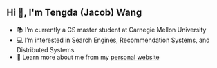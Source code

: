 ## Hi 👋, I'm Tengda (Jacob) Wang

- 📚 I’m currently a CS master student at Carnegie Mellon University
- 💻 I’m interested in Search Engines, Recommendation Systems, and Distributed Systems
- 🔨 Learn more about me from my  <a href="https://cs.cmu.edu/~tengdaw" target="_blank">personal website</a>
